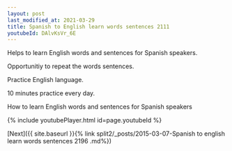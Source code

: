 ```yaml
---
layout: post
last_modified_at: 2021-03-29
title: Spanish to English learn words sentences 2111 
youtubeId: DAlvKsVr_6E
---
```

 
 
Helps to learn English words and sentences for Spanish speakers.

Opportunitiy to repeat the words sentences. 

Practice English language. 
 
10 minutes practice every day. 
 
How to learn English words and sentences for Spanish speakers 
 
{% include youtubePlayer.html id=page.youtubeId %}
 
 
[Next]({{ site.baseurl }}{% link  split2/_posts/2015-03-07-Spanish to english learn words sentences 2196 .md%})
 
